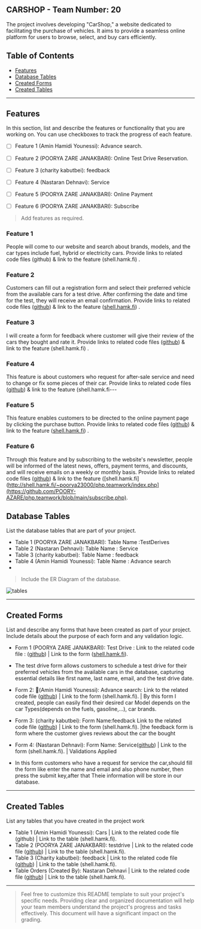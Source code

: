 
## CARSHOP - Team Number: 20

The project involves developing "CarShop," a website dedicated to facilitating the purchase of vehicles.
It aims to provide a seamless online platform for users to browse, select, and buy cars efficiently.

## Table of Contents
- [Features](#features)
- [Database Tables](#database-tables)
- [Created Forms](#created-forms)
- [Created Tables](#created-tables)

---

## Features

In this section, list and describe the features or functionality that you are working on. You can use checkboxes to track the progress of each feature.

- [ ] Feature 1 (Amin Hamidi Younessi): Advance search. 
- [ ] Feature 2 (POORYA ZARE JANAKBARI): Online Test Drive Reservation.
- [ ] Feature 3 (charity kabutbei): feedback
- [ ] Feature 4 (Nastaran Dehnavi): Service
- [ ] Feature 5 (POORYA ZARE JANAKBARI): Online Payment
- [ ] Feature 6 (POORYA ZARE JANAKBARI): Subscribe



> Add features as required. 

### Feature 1

People will come to our website and search about brands, models, and the car types include fuel, hybrid or electricity cars. Provide links to related code files (github) & link to the feature (shell.hamk.fi) .

### Feature 2

Customers can fill out a registration form and select their preferred vehicle from the available cars for a test drive. After confirming the date and time for the test, they will receive an email confirmation. Provide links to related code files ([github](https://github.com/POORY-AZARE/php.teamwork/blob/main/testdrive.php)) & link to the feature ([shell.hamk.fi](http://shell.hamk.fi/~poorya23000/php.teamwork/testdrive.php)) .

### Feature 3

I will create a form for feedback where customer will give their review of the cars they bought and rate it. Provide links to related code files ([github](https://github.com/POORY-AZARE/php.teamwork/blob/main/feedback.php)) & link to the feature (shell.hamk.fi) .

### Feature 4
This feature is about  customers who request for after-sale service and need to change or fix some pieces of their car. Provide links to related code files ([github](https://github.com/POORY-AZARE/php.teamwork/blob/main/service.php)) & link to the feature (shell.hamk.fi---

### Feature 5
This feature enables customers to be directed to the online payment page by clicking the purchase button.  Provide links to related code files ([github](https://github.com/POORY-AZARE/php.teamwork/blob/main/index.php)) & link to the feature ([shell.hamk.fi](http://shell.hamk.fi/~poorya23000/php.teamwork/index.php)) .

### Feature 6
Through this feature and by subscribing to the website's newsletter, people will be informed of the latest news, offers, payment terms, and discounts, and will receive emails on a weekly or monthly basis.  Provide links to related code files ([github](https://github.com/POORY-AZARE/php.teamwork/blob/main/index.php)) & link to the feature ([shell.hamk.fi](http://shell.hamk.fi/~poorya23000/php.teamwork/index.php](https://github.com/POORY-AZARE/php.teamwork/blob/main/subscribe.php).


## Database Tables

List the database tables that are part of your project. 

- Table 1 (POORYA ZARE JANAKBARI): Table Name :TestDerives
- Table 2 (Nastaran Dehnavi): Table Name : Service
- Table 3 (charity kabutbei): Table Name : feedback
- Table 4 (Amin Hamidi Younessi): Table Name : Advance search
- 
> Include the ER Diagram of the database.

![tables](https://github.com/POORY-AZARE/php.teamwork/assets/142793636/8fb084bd-2d31-4bd1-a1d2-444cc522e4e2)



---

## Created Forms

List and describe any forms that have been created as part of your project. Include details about the purpose of each form and any validation logic.

- Form 1 (POORYA ZARE JANAKBARI): Test Drive : Link to the related code file : ([github](https://github.com/POORY-AZARE/php.teamwork/blob/main/testdrive.php)) | Link to the form ([shell.hamk.fi](http://shell.hamk.fi/~poorya23000/php.teamwork/testdrive.php)). 
- The test drive form allows customers to schedule a test drive for their preferred vehicles from the available cars in the database, capturing essential details like first name, last name, email, and the test drive date.
  
- Form 2: (َAmin Hamidi Younessi): Advance search: Link to the related code file ([github](https://github.com/POORY-AZARE/php.teamwork/blob/main/serch.php)) | Link to the form (shell.hamk.fi).  | By this form I created, people can easily find their desired car Model depends on the car Types(depends on the fuels, gasoline,...), car brands.
  
- Form 3: (charity kabutbei): Form Name:feedback Link to the related code file ([github](https://github.com/POORY-AZARE/php.teamwork/blob/main/feedback.php)) | Link to the form (shell.hamk.fi).  |the feedback form is form where the customer gives reviews about the car the bought 

-  Form 4: (Nastaran Dehnavi): Form Name: Service([github](https://github.com/POORY-AZARE/php.teamwork/blob/main/service.php)) | Link to the form (shell.hamk.fi).  | Validations Applied
- In this form customers who have a request for service the car,should fill the form like enter the name and email and also phone number, then press the submit key,after that Theie information will 
  be store in our database. 


---

## Created Tables

List any tables that you have created in the project work

- Table 1 (Amin Hamidi Younessi): Cars | Link to the related code file (github) | Link to the table (shell.hamk.fi).
- Table 2 (POORYA ZARE JANAKBARI): testdrive | Link to the related code file ([github](https://github.com/POORY-AZARE/php.teamwork/blob/main/database.md)) | Link to the table (shell.hamk.fi).
- Table 3 (Charity kabutbei): feedback | Link to the related code file ([github](https://github.com/POORY-AZARE/php.teamwork/blob/main/pz.php)) | Link to the table (shell.hamk.fi).
- Table Orders (Created By): Nastaran Dehnavi | Link to the related code file ([github](https://github.com/POORY-AZARE/php.teamwork/blob/main/database.md)) | Link to the table (shell.hamk.fi).

---



> Feel free to customize this README template to suit your project's specific needs. Providing clear and organized documentation will help your team members understand the project's progress and tasks effectively. This document will have a significant impact on the grading. 
